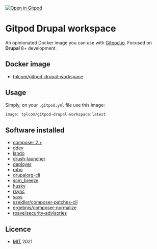 [![Open in Gitpod](https://img.shields.io/badge/Gitpod-ready--to--code-blue?logo=gitpod)](https://gitpod.io/#https://github.com/theodorosploumis/gitpod-drupal-workspace)

# Gitpod Drupal workspace
An opinionated Docker image you can use with [Gitpod.io](https://www.gitpod.io/). 
Focused on **Drupal** 8+ development.

## Docker image
- [tplcom/gitpod-drupal-workspace](https://hub.docker.com/r/tplcom/gitpod-drupal-workspace)

## Usage

Simply, on your `.gitpod.yml` file use this image:

```Dockerfile
image: tplcom/gitpod-drupal-workspace:latest
```

## Software installed

- [composer 2.x](https://getcomposer.org)
- [ddev](https://ddev.readthedocs.io/en)
- [lando](https://docs.lando.dev)
- [drush-launcher](https://github.com/drush-ops/drush-launcher)
- [deployer](https://deployer.org)
- [robo](https://robo.li)
- [drupalorg-cli](https://github.com/mglaman/drupalorg-cli)
- [scm_breeze](https://github.com/scmbreeze/scm_breeze)
- [husky](https://github.com/typicode/husky)
- [rsync](https://rsync.samba.org/)
- [sass](https://sass-lang.com/)
- [szeidler/composer-patches-cli](https://github.com/szeidler/composer-patches-cli)
- [ergebnis/composer-normalize](https://github.com/ergebnis/composer-normalize)
- [roave/security-advisories](https://github.com/Roave/SecurityAdvisories)


## Licence

- [MIT](LICENSE) 2021
